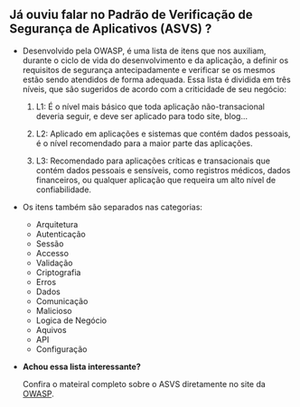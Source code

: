 ## Já ouviu falar no Padrão de Verificação de Segurança de Aplicativos (ASVS) ?

- Desenvolvido pela OWASP, é uma lista de itens que nos auxiliam, durante o ciclo de vida do desenvolvimento e da aplicação, a definir os requisitos de segurança antecipadamente e verificar se os mesmos estão sendo atendidos de forma adequada. Essa lista é dividida em três níveis, que são sugeridos de acordo com a criticidade de seu negócio:

    1. L1: É o nível mais básico que toda aplicação não-transacional deveria seguir, e deve ser aplicado para todo site, blog...

    2. L2: Aplicado em aplicações e sistemas que contém dados pessoais, é o nível recomendado para a maior parte das aplicações.

    3. L3: Recomendado para aplicações críticas e transacionais que contém dados pessoais e sensíveis, como registros médicos, dados financeiros, ou qualquer aplicação que requeira um alto nível de confiabilidade.

- Os itens também são separados nas categorias:

    - Arquitetura
    - Autenticação
    - Sessão
    - Accesso
    - Validação
    - Criptografia
    - Erros
    - Dados
    - Comunicação
    - Malicioso
    - Logica de Negócio
    - Aquivos
    - API 
    - Configuração

- **Achou essa lista interessante?**

    Confira o mateiral completo sobre o ASVS diretamente no site da <a href="https://owasp.org/www-project-application-security-verification-standard/">OWASP</a>.